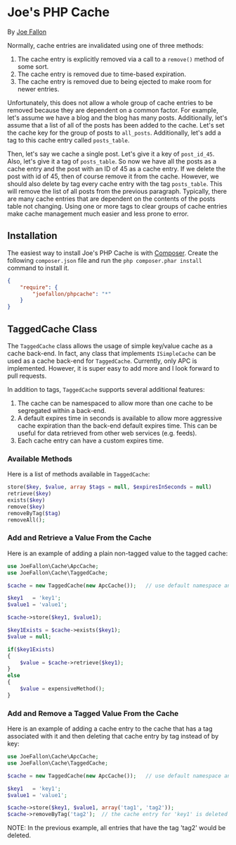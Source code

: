 Joe's PHP Cache
===============

By [Joe Fallon](http://blog.joefallon.net)

Normally, cache entries are invalidated using one of three methods:

1. The cache entry is explicitly removed via a call to a `remove()` method of
   some sort.
2. The cache entry is removed due to time-based expiration.
3. The cache entry is removed due to being ejected to make room for newer entries.

Unfortunately, this does not allow a whole group of cache entries to be removed
because they are dependent on a common factor. For example, let's assume we have
a blog and the blog has many posts. Additionally, let's assume that a list of all
of the posts has been added to the cache. Let's set the cache key for the group
of posts to `all_posts`. Additionally, let's add a tag to this cache entry called
`posts_table`.

Then, let's say we cache a single post. Let's give it a key of `post_id_45`. Also,
let's give it a tag of `posts_table`. So now we have all the posts as a cache
entry and the post with an ID of 45 as a cache entry. If we delete the post with
id of 45, then of course remove it from the cache. However, we should also delete
by tag every cache entry with the tag `posts_table`. This will remove the list of
all posts from the previous paragraph. Typically, there are many cache entries
that are dependent on the contents of the posts table not changing. Using one or
more tags to  clear groups of cache entries make cache management much easier
and less prone to error.

Installation
------------

The easiest way to install Joe's PHP Cache is with
[Composer](https://getcomposer.org/). Create the following `composer.json` file
and run the `php composer.phar install` command to install it.

```json
{
    "require": {
        "joefallon/phpcache": "*"
    }
}
```

TaggedCache Class
-----------------

The `TaggedCache` class allows the usage of simple key/value cache as a cache
back-end. In fact, any class that implements `ISimpleCache` can be used as a
cache back-end for `TaggedCache`. Currently, only APC is implemented. However,
it is super easy to add more and I look forward to pull requests.

In addition to tags, `TaggedCache` supports several additional features:

1. The cache can be namespaced to allow more than one cache to be segregated
   within a back-end.
2. A default expires time in seconds is available to allow more aggressive
   cache expiration than the back-end default expires time. This can be useful
   for data retrieved from other web services (e.g. feeds).
3. Each cache entry can have a custom expires time.

### Available Methods

Here is a list of methods available in `TaggedCache`:

```php
store($key, $value, array $tags = null, $expiresInSeconds = null)
retrieve($key)
exists($key)
remove($key)
removeByTag($tag)
removeAll();
```

### Add and Retrieve a Value From the Cache

Here is an example of adding a plain non-tagged value to the tagged cache:

```php
use JoeFallon\Cache\ApcCache;
use JoeFallon\Cache\TaggedCache;

$cache = new TaggedCache(new ApcCache());   // use default namespace and expires

$key1   = 'key1';
$value1 = 'value1';

$cache->store($key1, $value1);

$key1Exists = $cache->exists($key1);
$value = null;

if($key1Exists)
{
    $value = $cache->retrieve($key1);
}
else
{
    $value = expensiveMethod();
}
```

### Add and Remove a Tagged Value From the Cache

Here is an example of adding a cache entry to the cache that has a tag associated
with it and then deleting that cache entry by tag instead of by key:

```php
use JoeFallon\Cache\ApcCache;
use JoeFallon\Cache\TaggedCache;

$cache = new TaggedCache(new ApcCache());   // use default namespace and expires

$key1   = 'key1';
$value1 = 'value1';

$cache->store($key1, $value1, array('tag1', 'tag2'));
$cache->removeByTag('tag2');  // the cache entry for 'key1' is deleted
```

NOTE: In the previous example, all entries that have the tag 'tag2' would be
deleted.

